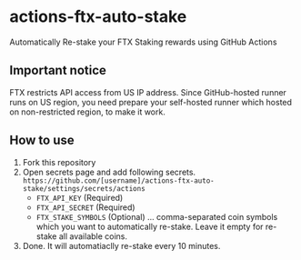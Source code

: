 # actions-ftx-auto-stake

Automatically Re-stake your FTX Staking rewards using GitHub Actions

## Important notice

FTX restricts API access from US IP address. Since GitHub-hosted runner runs on US region, you need prepare your self-hosted runner which hosted on non-restricted region, to make it work.

## How to use

1. Fork this repository
2. Open secrets page and add following secrets. `https://github.com/[username]/actions-ftx-auto-stake/settings/secrets/actions`
   - `FTX_API_KEY` (Required)
   - `FTX_API_SECRET` (Required)
   - `FTX_STAKE_SYMBOLS` (Optional) ... comma-separated coin symbols which you want to automatically re-stake. Leave it empty for re-stake all available coins.
3. Done. It will automatiaclly re-stake every 10 minutes.
